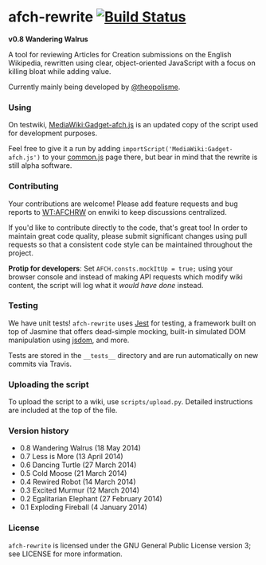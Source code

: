 afch-rewrite [![Build Status](https://travis-ci.org/WPAFC/afch-rewrite.png)](https://travis-ci.org/WPAFC/afch-rewrite)
============

**v0.8 Wandering Walrus**

A tool for reviewing Articles for Creation submissions on the English Wikipedia, rewritten using clear, object-oriented JavaScript with a focus on killing bloat while adding value.

Currently mainly being developed by [@theopolisme](https://github.com/theopolisme).

### Using

On testwiki, [MediaWiki:Gadget-afch.js](https://test.wikipedia.org/wiki/MediaWiki:Gadget-afch.js) is an updated copy of the script used for development purposes.

Feel free to give it a run by adding `importScript('MediaWiki:Gadget-afch.js')` to your [common.js](https://test.wikipedia.org/wiki/Special:MyPage/common.js) page there, but bear in mind that the rewrite is still alpha software.

### Contributing

Your contributions are welcome! Please add feature requests and bug reports to [WT:AFCHRW](https://en.wikipedia.org/wiki/WT:AFCHRW) on enwiki to keep discussions centralized.

If you'd like to contribute directly to the code, that's great too! In order to maintain great code quality, please submit significant changes using pull requests so that a consistent code style can be maintained throughout the project.

**Protip for developers**: Set `AFCH.consts.mockItUp = true;` using your browser console and instead of making API requests which modify wiki content, the script will log what it *would have done* instead.

### Testing
We have unit tests! `afch-rewrite` uses [Jest](https://github.com/facebook/jest) for testing, a framework built on top of Jasmine that offers dead-simple mocking, built-in simulated DOM manipulation using [jsdom](https://github.com/tmpvar/jsdom), and more.

Tests are stored in the `__tests__` directory and are run automatically on new commits via Travis.

### Uploading the script
To upload the script to a wiki, use `scripts/upload.py`. Detailed instructions are included at the top of the file.

### Version history

* 0.8 Wandering Walrus (18 May 2014)
* 0.7 Less is More (13 April 2014)
* 0.6 Dancing Turtle (27 March 2014)
* 0.5 Cold Moose (21 March 2014)
* 0.4 Rewired Robot (14 March 2014)
* 0.3 Excited Murmur (12 March 2014)
* 0.2 Egalitarian Elephant (27 February 2014)
* 0.1 Exploding Fireball (4 January 2014)

### License

`afch-rewrite` is licensed under the GNU General Public License version 3; see LICENSE for more information.
